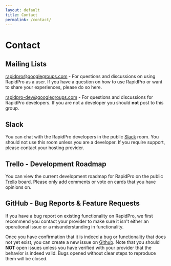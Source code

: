 ```yaml
---
layout: default
title: Contact
permalink: /contact/
---
```


# Contact

## Mailing Lists

<a href="https://groups.google.com/forum/#!forum/rapidpro">rapidpro@googlegroups.com</a> -
For questions and discussions on using RapidPro as a user. If you have a question
on how to use RapidPro or want to share your experiences, please do so here.

<a href="https://groups.google.com/forum/#!forum/rapidpro-dev">rapidpro-dev@googlegroups.com</a> -
For questions and discussions for RapidPro developers. If you are not a developer you should **not** post to this group.

## Slack

You can chat with the RapidPro developers in the public
<a href="https://rapidprodev.slack.com/messages/development/">Slack</a> room. You should not
use this room unless you are a developer. If you require support, please contact
your hosting provider.

## Trello - Development Roadmap

You can view the current development roadmap for RapidPro on the public
<a href="https://trello.com/b/fEQRLBDV/rapidpro">Trello</a> board. Please only
add comments or vote on cards that you have opinions on.

## GitHub - Bug Reports & Feature Requests

If you have a bug report on existing functionality on RapidPro, we first
recommend you contact your provider to make sure it isn't either an
operational issue or a misunderstanding in functionality.

Once you have confirmation that it is indeed a bug or functionality that
does not yet exist, you can create a new
issue on <a href="https://github.com/rapidpro/rapidpro/issues">Github</a>. Note
that you should **NOT** open issues unless you have verified with your
provider that the behavior is indeed valid. Bugs opened without clear
steps to reproduce them will be closed.
